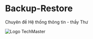 # Backup-Restore
Chuyên đề Hệ thống thông tin - thầy Thư

![Logo TechMaster](https://user-images.githubusercontent.com/34712060/84478911-49310580-acbc-11ea-8fbb-049c03061218.PNG)

